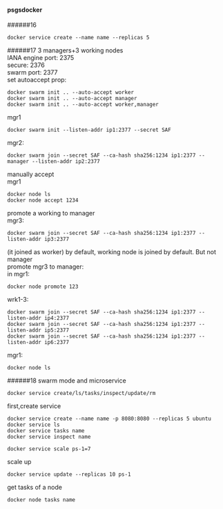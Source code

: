 #### psgsdocker
######16
```
docker service create --name name --replicas 5
```
######17
3 managers+3 working nodes  
IANA engine port: 2375  
secure: 2376  
swarm port: 2377  
set autoaccept prop:
```
docker swarm init .. --auto-accept worker
docker swarm init .. --auto-accept manager
docker swarm init .. --auto-accept worker,manager
```
mgr1
```
docker swarm init --listen-addr ip1:2377 --secret SAF
```
mgr2:
```
docker swarm join --secret SAF --ca-hash sha256:1234 ip1:2377 --manager --listen-addr ip2:2377
```
manually accept  
mgr1
```
docker node ls
docker node accept 1234
```
promote a working to manager  
mgr3:
```
docker swarm join --secret SAF --ca-hash sha256:1234 ip1:2377 --listen-addr ip3:2377
```
(it joined as worker) by default, working node is joined by default. But not manager  
promote mgr3 to manager:  
in mgr1:
```
docker node promote 123
```
wrk1-3:
```
docker swarm join --secret SAF --ca-hash sha256:1234 ip1:2377 --listen-addr ip4:2377
docker swarm join --secret SAF --ca-hash sha256:1234 ip1:2377 --listen-addr ip5:2377
docker swarm join --secret SAF --ca-hash sha256:1234 ip1:2377 --listen-addr ip6:2377
```
mgr1:
```
docker node ls
```
######18 swarm mode and microservice
```
docker service create/ls/tasks/inspect/update/rm
```
first,create service
```
docker service create --name name -p 8080:8080 --replicas 5 ubuntu
docker service ls
docker service tasks name
docker service inspect name
```
```
docker service scale ps-1=7
```
scale up
```
docker service update --replicas 10 ps-1
```
get tasks of a node
```
docker node tasks name
```
